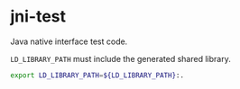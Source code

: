 # jni-test
Java native interface test code.

`LD_LIBRARY_PATH` must include the generated shared library.
```sh
export LD_LIBRARY_PATH=${LD_LIBRARY_PATH}:.
```
